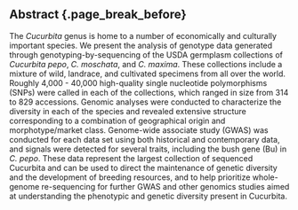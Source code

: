 ## Abstract {.page_break_before}
The *Cucurbita* genus is home to a number of economically and culturally important species. 
We present the analysis of genotype data generated through genotyping-by-sequencing of the USDA germplasm collections of *Cucurbita pepo*, *C. moschata*, and *C. maxima*. 
These collections include a mixture of wild, landrace, and cultivated specimens from all over the world. 
Roughly 4,000 - 40,000 high-quality single nucleotide polymorphisms (SNPs) were called in each of the collections, which ranged in size from 314 to 829 accessions. 
Genomic analyses were conducted to characterize the diversity in each of the species and revealed extensive structure corresponding to a combination of geographical origin and morphotype/market class. 
Genome-wide associate study (GWAS) was conducted for each data set using both historical and contemporary data, and signals were detected for several traits, including the bush gene (Bu) in *C. pepo*. 
These data represent the largest collection of sequenced Cucurbita and can be used to direct the maintenance of genetic diversity and the development of breeding resources, and to help prioritize whole-genome re-sequencing for further GWAS and other genomics studies aimed at understanding the phenotypic and genetic diversity present in Cucurbita.
